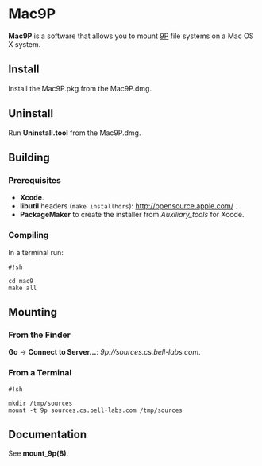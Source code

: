# Mac9P #

**Mac9P** is a software that allows you to mount [9P](http://en.wikipedia.org/wiki/9P ) file systems on a Mac OS X system.

## Install ##
Install the Mac9P.pkg from the Mac9P.dmg.
 
## Uninstall ##

Run **Uninstall.tool** from the Mac9P.dmg.

## Building ##
### Prerequisites ###
* **Xcode**.
* **libutil** headers  (`make installhdrs`): http://opensource.apple.com/ .
* **PackageMaker**  to create the installer from _Auxiliary_tools_ for Xcode.

###  Compiling ###
In a terminal run:
```
#!sh

cd mac9
make all

```


## Mounting ##
### From the Finder ###
**Go** -> **Connect to Server...**: _9p://sources.cs.bell-labs.com_.
### From a Terminal ###


```
#!sh

mkdir /tmp/sources
mount -t 9p sources.cs.bell-labs.com /tmp/sources

```


## Documentation ##
See **mount_9p(8)**.